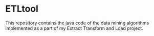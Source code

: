 ETLtool
=======

This repository contains the java code of the data mining algorithms implemented as a part of my Extract Transform and Load project.
